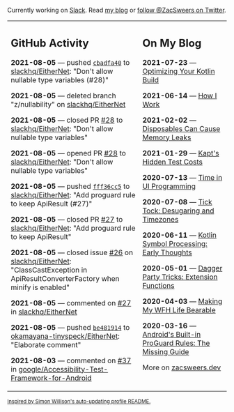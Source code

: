 Currently working on [Slack](https://slack.com/). Read [my blog](https://zacsweers.dev/) or [follow @ZacSweers on Twitter](https://twitter.com/ZacSweers).

<table><tr><td valign="top" width="60%">

## GitHub Activity
<!-- githubActivity starts -->
**2021-08-05** — pushed [`cbadfa40`](https://github.com/slackhq/EitherNet/commit/cbadfa40209b2591950e03757c2760fc17b6f410) to [slackhq/EitherNet](https://api.github.com/repos/slackhq/EitherNet): "Don't allow nullable type variables (#28)"

**2021-08-05** — deleted branch "z/nullability" on [slackhq/EitherNet](https://api.github.com/repos/slackhq/EitherNet)

**2021-08-05** — closed PR [#28](https://api.github.com/repos/slackhq/EitherNet/pulls/28) to [slackhq/EitherNet](https://api.github.com/repos/slackhq/EitherNet): "Don't allow nullable type variables"

**2021-08-05** — opened PR [#28](https://api.github.com/repos/slackhq/EitherNet/pulls/28) to [slackhq/EitherNet](https://api.github.com/repos/slackhq/EitherNet): "Don't allow nullable type variables"

**2021-08-05** — pushed [`fff36cc5`](https://github.com/slackhq/EitherNet/commit/fff36cc555b54b2d33dddb5b21c43f3fe05b66fa) to [slackhq/EitherNet](https://api.github.com/repos/slackhq/EitherNet): "Add proguard rule to keep ApiResult (#27)"

**2021-08-05** — closed PR [#27](https://api.github.com/repos/slackhq/EitherNet/pulls/27) to [slackhq/EitherNet](https://api.github.com/repos/slackhq/EitherNet): "Add proguard rule to keep ApiResult"

**2021-08-05** — closed issue [#26](https://api.github.com/repos/slackhq/EitherNet/issues/26) on [slackhq/EitherNet](https://api.github.com/repos/slackhq/EitherNet): "ClassCastException in ApiResultConverterFactory when minify is enabled"

**2021-08-05** — commented on [#27](https://github.com/slackhq/EitherNet/pull/27#issuecomment-893666690) in [slackhq/EitherNet](https://api.github.com/repos/slackhq/EitherNet)

**2021-08-05** — pushed [`be481914`](https://github.com/okamayana-tinyspeck/EitherNet/commit/be481914d3597821a0cea4af8c993e3e085323f0) to [okamayana-tinyspeck/EitherNet](https://api.github.com/repos/okamayana-tinyspeck/EitherNet): "Elaborate comment"

**2021-08-03** — commented on [#37](https://github.com/google/Accessibility-Test-Framework-for-Android/pull/37#issuecomment-891992266) in [google/Accessibility-Test-Framework-for-Android](https://api.github.com/repos/google/Accessibility-Test-Framework-for-Android)
<!-- githubActivity ends -->
</td><td valign="top" width="40%">

## On My Blog
<!-- blog starts -->
**2021-07-23** — [Optimizing Your Kotlin Build](https://www.zacsweers.dev/optimizing-your-kotlin-build/)

**2021-06-14** — [How I Work](https://www.zacsweers.dev/how-i-work/)

**2021-02-02** — [Disposables Can Cause Memory Leaks](https://www.zacsweers.dev/disposables-can-cause-memory-leaks/)

**2021-01-29** — [Kapt's Hidden Test Costs](https://www.zacsweers.dev/kapts-hidden-test-costs/)

**2020-07-13** — [Time in UI Programming](https://www.zacsweers.dev/time-in-ui/)

**2020-07-08** — [Tick Tock: Desugaring and Timezones](https://www.zacsweers.dev/ticktock-desugaring-timezones/)

**2020-06-11** — [Kotlin Symbol Processing: Early Thoughts](https://www.zacsweers.dev/kotlin-symbol-processor-early-thoughts/)

**2020-05-01** — [Dagger Party Tricks: Extension Functions](https://www.zacsweers.dev/dagger-party-tricks-extension-functions/)

**2020-04-03** — [Making My WFH Life Bearable](https://www.zacsweers.dev/making-wfh-life-bearable/)

**2020-03-16** — [Android's Built-in ProGuard Rules: The Missing Guide](https://www.zacsweers.dev/android-proguard-rules/)
<!-- blog ends -->
More on [zacsweers.dev](https://zacsweers.dev/)
</td></tr></table>

<sub><a href="https://simonwillison.net/2020/Jul/10/self-updating-profile-readme/">Inspired by Simon Willison's auto-updating profile README.</a></sub>